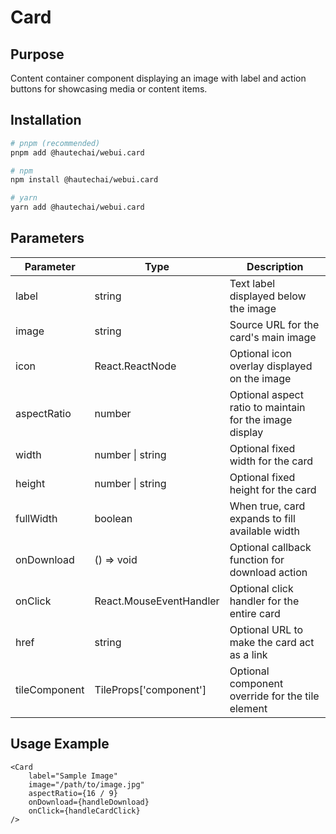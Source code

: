 # Card

## Purpose

Content container component displaying an image with label and action buttons for showcasing media or content items.

## Installation

```bash
# pnpm (recommended)
pnpm add @hautechai/webui.card

# npm
npm install @hautechai/webui.card

# yarn
yarn add @hautechai/webui.card
```

## Parameters

| Parameter     | Type                                 | Description                                             |
| ------------- | ------------------------------------ | ------------------------------------------------------- |
| label         | string                               | Text label displayed below the image                    |
| image         | string                               | Source URL for the card's main image                    |
| icon          | React.ReactNode                      | Optional icon overlay displayed on the image            |
| aspectRatio   | number                               | Optional aspect ratio to maintain for the image display |
| width         | number \| string                     | Optional fixed width for the card                       |
| height        | number \| string                     | Optional fixed height for the card                      |
| fullWidth     | boolean                              | When true, card expands to fill available width         |
| onDownload    | () => void                           | Optional callback function for download action          |
| onClick       | React.MouseEventHandler<HTMLElement> | Optional click handler for the entire card              |
| href          | string                               | Optional URL to make the card act as a link             |
| tileComponent | TileProps['component']               | Optional component override for the tile element        |

## Usage Example

```tsx
<Card
    label="Sample Image"
    image="/path/to/image.jpg"
    aspectRatio={16 / 9}
    onDownload={handleDownload}
    onClick={handleCardClick}
/>
```
